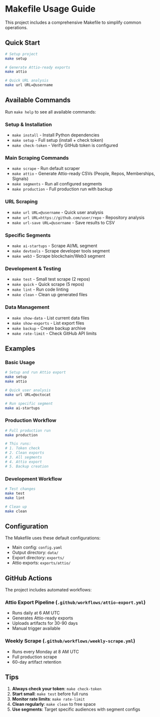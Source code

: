 # Makefile Usage Guide

This project includes a comprehensive Makefile to simplify common operations.

## Quick Start

```bash
# Setup project
make setup

# Generate Attio-ready exports
make attio

# Quick URL analysis
make url URL=@username
```

## Available Commands

Run `make help` to see all available commands:

### Setup & Installation
- `make install` - Install Python dependencies
- `make setup` - Full setup (install + check token)
- `make check-token` - Verify GitHub token is configured

### Main Scraping Commands
- `make scrape` - Run default scraper
- `make attio` - Generate Attio-ready CSVs (People, Repos, Memberships, Signals)
- `make segments` - Run all configured segments
- `make production` - Full production run with backup

### URL Scraping
- `make url URL=@username` - Quick user analysis
- `make url URL=https://github.com/user/repo` - Repository analysis
- `make url-save URL=@username` - Save results to CSV

### Specific Segments
- `make ai-startups` - Scrape AI/ML segment
- `make devtools` - Scrape developer tools segment
- `make web3` - Scrape blockchain/Web3 segment

### Development & Testing
- `make test` - Small test scrape (2 repos)
- `make quick` - Quick scrape (5 repos)
- `make lint` - Run code linting
- `make clean` - Clean up generated files

### Data Management
- `make show-data` - List current data files
- `make show-exports` - List export files
- `make backup` - Create backup archive
- `make rate-limit` - Check GitHub API limits

## Examples

### Basic Usage
```bash
# Setup and run Attio export
make setup
make attio

# Quick user analysis
make url URL=@octocat

# Run specific segment
make ai-startups
```

### Production Workflow
```bash
# Full production run
make production

# This runs:
# 1. Token check
# 2. Clean exports
# 3. All segments
# 4. Attio export
# 5. Backup creation
```

### Development Workflow
```bash
# Test changes
make test
make lint

# Clean up
make clean
```

## Configuration

The Makefile uses these default configurations:
- Main config: `config.yaml`
- Output directory: `data/`
- Export directory: `exports/`
- Attio exports: `exports/attio/`

## GitHub Actions

The project includes automated workflows:

### Attio Export Pipeline (`.github/workflows/attio-export.yml`)
- Runs daily at 6 AM UTC
- Generates Attio-ready exports
- Uploads artifacts for 30-90 days
- Manual trigger available

### Weekly Scrape (`.github/workflows/weekly-scrape.yml`)
- Runs every Monday at 8 AM UTC
- Full production scrape
- 60-day artifact retention

## Tips

1. **Always check your token**: `make check-token`
2. **Start small**: `make test` before full runs
3. **Monitor rate limits**: `make rate-limit`
4. **Clean regularly**: `make clean` to free space
5. **Use segments**: Target specific audiences with segment configs
